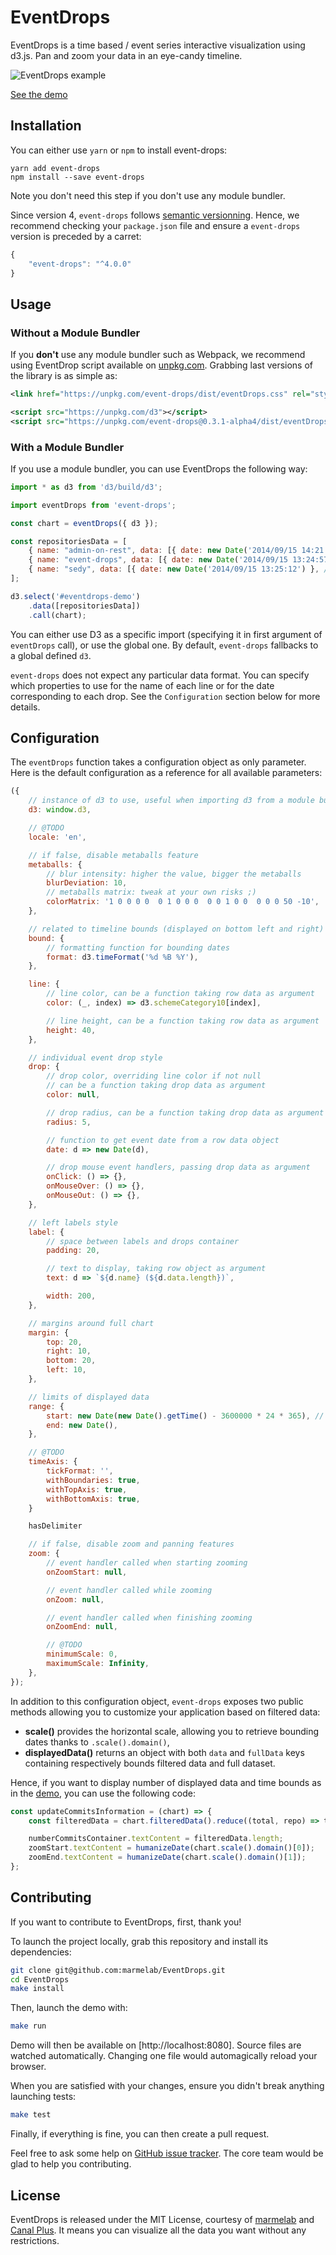 # EventDrops

EventDrops is a time based / event series interactive visualization using d3.js. Pan and zoom your data in an eye-candy timeline.

![EventDrops example](https://cloud.githubusercontent.com/assets/688373/18343222/c0a897b2-75b2-11e6-96df-e72e4b02335a.gif)

[See the demo](http://marmelab.com/EventDrops/)

## Installation

You can either use `yarn` or `npm` to install event-drops:

```
yarn add event-drops
npm install --save event-drops
```

Note you don't need this step if you don't use any module bundler.

Since version 4, `event-drops` follows [semantic versionning](https://semver.org/). Hence, we recommend checking your `package.json` file and ensure a `event-drops` version is preceded by a carret:

``` js
{
    "event-drops": "^4.0.0"
}
```

## Usage

### Without a Module Bundler

If you **don't** use any module bundler such as Webpack, we recommend using EventDrop script available on [unpkg.com](https://unpkg.com/event-drops). Grabbing last versions of the library is as simple as:

``` xml
<link href="https://unpkg.com/event-drops/dist/eventDrops.css" rel="stylesheet" />

<script src="https://unpkg.com/d3"></script>
<script src="https://unpkg.com/event-drops@0.3.1-alpha4/dist/eventDrops.js"></script>
```

### With a Module Bundler

If you use a module bundler, you can use EventDrops the following way:

``` js
import * as d3 from 'd3/build/d3';

import eventDrops from 'event-drops';

const chart = eventDrops({ d3 });

const repositoriesData = [
    { name: "admin-on-rest", data: [{ date: new Date('2014/09/15 14:21:31') }, /* ... */ ,]
    { name: "event-drops", data: [{ date: new Date('2014/09/15 13:24:57') }, /* ... */ ,]
    { name: "sedy", data: [{ date: new Date('2014/09/15 13:25:12') }, /* ... */] }
];

d3.select('#eventdrops-demo')
    .data([repositoriesData])
    .call(chart);
```

You can either use D3 as a specific import (specifying it in first argument of `eventDrops` call), or use the global one. By default, `event-drops` fallbacks to a global defined `d3`.

`event-drops` does not expect any particular data format. You can specify which properties to use for the name of each line or for the date corresponding to each drop. See the `Configuration` section below for more details.

## Configuration

The `eventDrops` function takes a configuration object as only parameter. Here is the default configuration as a reference for all available parameters:

``` js
({
    // instance of d3 to use, useful when importing d3 from a module bundler
    d3: window.d3,

    // @TODO
    locale: 'en',

    // if false, disable metaballs feature
    metaballs: {
        // blur intensity: higher the value, bigger the metaballs
        blurDeviation: 10,
        // metaballs matrix: tweak at your own risks ;)
        colorMatrix: '1 0 0 0 0  0 1 0 0 0  0 0 1 0 0  0 0 0 50 -10',
    },

    // related to timeline bounds (displayed on bottom left and right)
    bound: {
        // formatting function for bounding dates
        format: d3.timeFormat('%d %B %Y'),
    },

    line: {
        // line color, can be a function taking row data as argument
        color: (_, index) => d3.schemeCategory10[index],

        // line height, can be a function taking row data as argument
        height: 40,
    },

    // individual event drop style
    drop: {
        // drop color, overriding line color if not null
        // can be a function taking drop data as argument
        color: null,

        // drop radius, can be a function taking drop data as argument
        radius: 5,

        // function to get event date from a row data object
        date: d => new Date(d),

        // drop mouse event handlers, passing drop data as argument
        onClick: () => {},
        onMouseOver: () => {},
        onMouseOut: () => {},
    },

    // left labels style
    label: {
        // space between labels and drops container
        padding: 20,

        // text to display, taking row object as argument
        text: d => `${d.name} (${d.data.length})`,

        width: 200,
    },

    // margins around full chart
    margin: {
        top: 20,
        right: 10,
        bottom: 20,
        left: 10,
    },

    // limits of displayed data
    range: {
        start: new Date(new Date().getTime() - 3600000 * 24 * 365), // one year ago
        end: new Date(),
    },

    // @TODO
    timeAxis: {
        tickFormat: '',
        withBoundaries: true,
        withTopAxis: true,
        withBottomAxis: true,
    }

    hasDelimiter

    // if false, disable zoom and panning features
    zoom: {
        // event handler called when starting zooming
        onZoomStart: null,

        // event handler called while zooming
        onZoom: null,

        // event handler called when finishing zooming
        onZoomEnd: null,

        // @TODO
        minimumScale: 0,
        maximumScale: Infinity,
    },
});
```

In addition to this configuration object, `event-drops` exposes two public methods allowing you to customize your application based on filtered data:

* **scale()** provides the horizontal scale, allowing you to retrieve bounding dates thanks to `.scale().domain()`,
* **displayedData()** returns an object with both `data` and `fullData` keys containing respectively bounds filtered data and full dataset.

Hence, if you want to display number of displayed data and time bounds as in the [demo](#), you can use the following code:

``` js
const updateCommitsInformation = (chart) => {
    const filteredData = chart.filteredData().reduce((total, repo) => total.concat(repo.data), []);

    numberCommitsContainer.textContent = filteredData.length;
    zoomStart.textContent = humanizeDate(chart.scale().domain()[0]);
    zoomEnd.textContent = humanizeDate(chart.scale().domain()[1]);
};
```

## Contributing

If you want to contribute to EventDrops, first, thank you!

To launch the project locally, grab this repository and install its dependencies:

``` sh
git clone git@github.com:marmelab/EventDrops.git
cd EventDrops
make install
```

Then, launch the demo with:

``` sh
make run
```

Demo will then be available on [http://localhost:8080]. Source files are watched automatically. Changing one file would automagically reload your browser.

When you are satisfied with your changes, ensure you didn't break anything launching tests:

``` sh
make test
```

Finally, if everything is fine, you can then create a pull request.

Feel free to ask some help on [GitHub issue tracker](https://github.com/marmelab/EventDrops/issues). The core team would be glad to help you contributing.

## License

EventDrops is released under the MIT License, courtesy of [marmelab](http://marmelab.com) and [Canal Plus](https://github.com/canalplus). It means you can visualize all the data you want without any restrictions.
